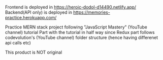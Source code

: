 Frontend is deployed in https://heroic-dodol-d14490.netlify.app/
Backend(API only) is deployed in https://memories-practice.herokuapp.com/

Practice MERN stack project following "JavaScript Mastery" (YouTube channel) tutorial
Part with the tutorial in half way since Redux part follows codevolution's (YouTube channel) folder structure (hence having differenet api calls etc)

This product is NOT original
